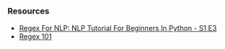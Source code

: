 ### Resources
- [Regex For NLP: NLP Tutorial For Beginners In Python - S1 E3](https://www.youtube.com/watch?v=lK9gx4q_vfI&list=PLeo1K3hjS3uuvuAXhYjV2lMEShq2UYSwX&index=3)
- [Regex 101](https://regex101.com)